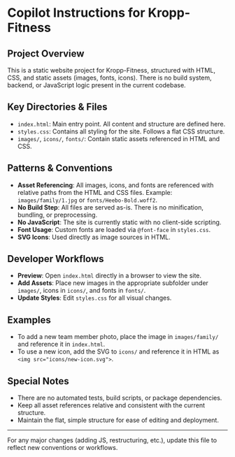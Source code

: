 # Copilot Instructions for Kropp-Fitness

## Project Overview
This is a static website project for Kropp-Fitness, structured with HTML, CSS, and static assets (images, fonts, icons). There is no build system, backend, or JavaScript logic present in the current codebase.

## Key Directories & Files
- `index.html`: Main entry point. All content and structure are defined here.
- `styles.css`: Contains all styling for the site. Follows a flat CSS structure.
- `images/`, `icons/`, `fonts/`: Contain static assets referenced in HTML and CSS.

## Patterns & Conventions
- **Asset Referencing**: All images, icons, and fonts are referenced with relative paths from the HTML and CSS files. Example: `images/family/1.jpg` or `fonts/Heebo-Bold.woff2`.
- **No Build Step**: All files are served as-is. There is no minification, bundling, or preprocessing.
- **No JavaScript**: The site is currently static with no client-side scripting.
- **Font Usage**: Custom fonts are loaded via `@font-face` in `styles.css`.
- **SVG Icons**: Used directly as image sources in HTML.

## Developer Workflows
- **Preview**: Open `index.html` directly in a browser to view the site.
- **Add Assets**: Place new images in the appropriate subfolder under `images/`, icons in `icons/`, and fonts in `fonts/`.
- **Update Styles**: Edit `styles.css` for all visual changes.

## Examples
- To add a new team member photo, place the image in `images/family/` and reference it in `index.html`.
- To use a new icon, add the SVG to `icons/` and reference it in HTML as `<img src="icons/new-icon.svg">`.

## Special Notes
- There are no automated tests, build scripts, or package dependencies.
- Keep all asset references relative and consistent with the current structure.
- Maintain the flat, simple structure for ease of editing and deployment.

---

For any major changes (adding JS, restructuring, etc.), update this file to reflect new conventions or workflows.
